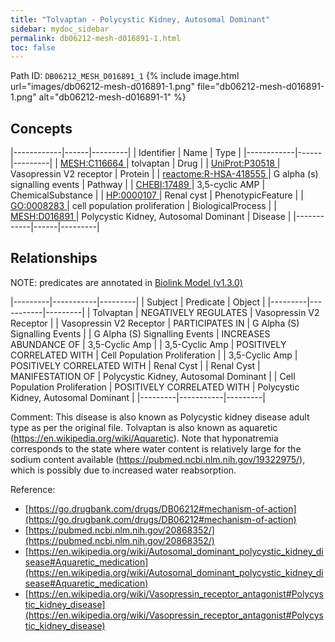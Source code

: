 ```yaml
---
title: "Tolvaptan - Polycystic Kidney, Autosomal Dominant"
sidebar: mydoc_sidebar
permalink: db06212-mesh-d016891-1.html
toc: false 
---
```



Path ID: `DB06212_MESH_D016891_1`
{% include image.html url="images/db06212-mesh-d016891-1.png" file="db06212-mesh-d016891-1.png" alt="db06212-mesh-d016891-1" %}

## Concepts

|------------|------|---------|
| Identifier | Name | Type    |
|------------|------|---------|
| <a href="https://identifiers.org/MESH:C116664">MESH:C116664 </a> | tolvaptan | Drug |
| <a href="https://identifiers.org/UniProt:P30518">UniProt:P30518 </a> | Vasopressin V2 receptor | Protein |
| <a href="https://identifiers.org/reactome:R-HSA-418555">reactome:R-HSA-418555 </a> | G alpha (s) signalling events | Pathway |
| <a href="https://identifiers.org/CHEBI:17489">CHEBI:17489 </a> | 3,5-cyclic AMP | ChemicalSubstance |
| <a href="https://identifiers.org/HP:0000107">HP:0000107 </a> | Renal cyst | PhenotypicFeature |
| <a href="https://identifiers.org/GO:0008283">GO:0008283 </a> | cell population proliferation | BiologicalProcess |
| <a href="https://identifiers.org/MESH:D016891">MESH:D016891 </a> | Polycystic Kidney, Autosomal Dominant | Disease |
|------------|------|---------|

## Relationships


NOTE: predicates are annotated in <a href="https://github.com/biolink/biolink-model/releases/tag/v1.3.0">Biolink Model (v1.3.0)</a>

|---------|-----------|---------|
| Subject | Predicate | Object  |
|---------|-----------|---------|
| Tolvaptan | NEGATIVELY REGULATES | Vasopressin V2 Receptor |
| Vasopressin V2 Receptor | PARTICIPATES IN | G Alpha (S) Signalling Events |
| G Alpha (S) Signalling Events | INCREASES ABUNDANCE OF | 3,5-Cyclic Amp |
| 3,5-Cyclic Amp | POSITIVELY CORRELATED WITH | Cell Population Proliferation |
| 3,5-Cyclic Amp | POSITIVELY CORRELATED WITH | Renal Cyst |
| Renal Cyst | MANIFESTATION OF | Polycystic Kidney, Autosomal Dominant |
| Cell Population Proliferation | POSITIVELY CORRELATED WITH | Polycystic Kidney, Autosomal Dominant |
|---------|-----------|---------|

Comment: This disease is also known as Polycystic kidney disease adult type as per the original file. Tolvaptan is also known as aquaretic (https://en.wikipedia.org/wiki/Aquaretic). Note that hyponatremia corresponds to the state where water content is relatively large for the sodium content available (https://pubmed.ncbi.nlm.nih.gov/19322975/), which is possibly due to increased water reabsorption.

Reference: 
  - [https://go.drugbank.com/drugs/DB06212#mechanism-of-action](https://go.drugbank.com/drugs/DB06212#mechanism-of-action)
  - [https://pubmed.ncbi.nlm.nih.gov/20868352/](https://pubmed.ncbi.nlm.nih.gov/20868352/)
  - [https://en.wikipedia.org/wiki/Autosomal_dominant_polycystic_kidney_disease#Aquaretic_medication](https://en.wikipedia.org/wiki/Autosomal_dominant_polycystic_kidney_disease#Aquaretic_medication)
  - [https://en.wikipedia.org/wiki/Vasopressin_receptor_antagonist#Polycystic_kidney_disease](https://en.wikipedia.org/wiki/Vasopressin_receptor_antagonist#Polycystic_kidney_disease)

